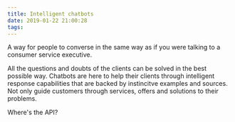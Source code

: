 ```yaml
---
title: Intelligent chatbots
date: 2019-01-22 21:00:28
tags: 
---
```


A way for people to converse in the same way as if you were talking to
a consumer service executive.

All the questions and doubts of the clients can be solved in the best possible way. Chatbots are here to help their clients through intelligent response capabilities that are backed by instincitve examples and sources. Not only guide customers through services, offers and solutions to their problems. 

Where's the API?